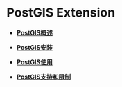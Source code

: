 # PostGIS Extension<a name="ZH-CN_TOPIC_0000001245957397"></a>

-   **[PostGIS概述](PostGIS概述.md)**  

-   **[PostGIS安装](PostGIS安装.md)**  

-   **[PostGIS使用](PostGIS使用.md)**  

-   **[PostGIS支持和限制](PostGIS支持和限制.md)**  


